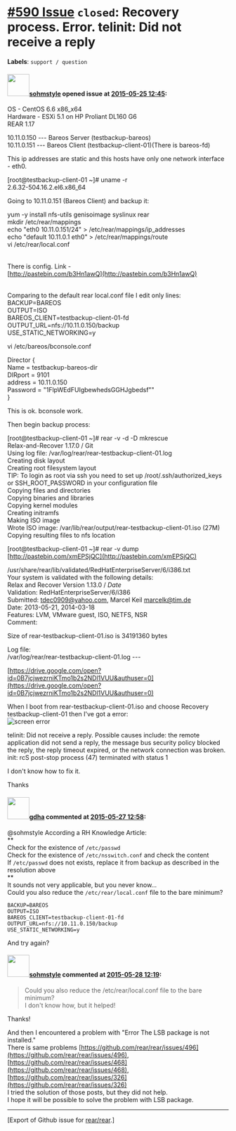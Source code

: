 [\#590 Issue](https://github.com/rear/rear/issues/590) `closed`: Recovery process. Error. telinit: Did not receive a reply
==========================================================================================================================

**Labels**: `support / question`

#### <img src="https://avatars.githubusercontent.com/u/12595731?u=57e11a87b8890890cf79f1e5573bd1accf49d18c&v=4" width="50">[sohmstyle](https://github.com/sohmstyle) opened issue at [2015-05-25 12:45](https://github.com/rear/rear/issues/590):

OS - CentOS 6.6 x86\_x64  
Hardware - ESXi 5.1 on HP Proliant DL160 G6  
REAR 1.17

10.11.0.150 --- Bareos Server (testbackup-bareos)  
10.11.0.151 --- Bareos Client (testbackup-client-01)(There is bareos-fd)

This ip addresses are static and this hosts have only one network
interface - eth0.

\[root@testbackup-client-01 ~\]\# uname -r  
2.6.32-504.16.2.el6.x86\_64

Going to 10.11.0.151 (Bareos Client) and backup it:

yum -y install nfs-utils genisoimage syslinux rear  
mkdir /etc/rear/mappings  
echo "eth0 10.11.0.151/24" &gt; /etc/rear/mappings/ip\_addresses  
echo "default 10.11.0.1 eth0" &gt; /etc/rear/mappings/route  
vi /etc/rear/local.conf

###### 

There is config. Link -  
[http://pastebin.com/b3Hn1awQ](http://pastebin.com/b3Hn1awQ)

###### 

Comparing to the default rear local.conf file I edit only lines:  
BACKUP=BAREOS  
OUTPUT=ISO  
BAREOS\_CLIENT=testbackup-client-01-fd  
OUTPUT\_URL=nfs://10.11.0.150/backup  
USE\_STATIC\_NETWORKING=y

vi /etc/bareos/bconsole.conf

Director {  
Name = testbackup-bareos-dir  
DIRport = 9101  
address = 10.11.0.150  
Password = "1FlpWEdFUIgbewhedsGGHJgbedsf""  
}

This is ok. bconsole work.

Then begin backup process:

\[root@testbackup-client-01 ~\]\# rear -v -d -D mkrescue  
Relax-and-Recover 1.17.0 / Git  
Using log file: /var/log/rear/rear-testbackup-client-01.log  
Creating disk layout  
Creating root filesystem layout  
TIP: To login as root via ssh you need to set up
/root/.ssh/authorized\_keys or SSH\_ROOT\_PASSWORD in your configuration
file  
Copying files and directories  
Copying binaries and libraries  
Copying kernel modules  
Creating initramfs  
Making ISO image  
Wrote ISO image: /var/lib/rear/output/rear-testbackup-client-01.iso
(27M)  
Copying resulting files to nfs location

\[root@testbackup-client-01 ~\]\# rear -v dump  
[http://pastebin.com/xmEPSjQC](http://pastebin.com/xmEPSjQC)

/usr/share/rear/lib/validated/RedHatEnterpriseServer/6/i386.txt  
Your system is validated with the following details:  
Relax and Recover Version 1.13.0 / $Date$  
Validation: RedHatEnterpriseServer/6/i386  
Submitted: <tdec0909@yahoo.com>, Marcel Keil <marcelk@tim.de>  
Date: 2013-05-21, 2014-03-18  
Features: LVM, VMware guest, ISO, NETFS, NSR  
Comment:

Size of rear-testbackup-client-01.iso is 34191360 bytes

Log file:  
/var/log/rear/rear-testbackup-client-01.log ---

[https://drive.google.com/open?id=0B7jcjwezrniKTmo1b2s2NDl1VUU&authuser=0](https://drive.google.com/open?id=0B7jcjwezrniKTmo1b2s2NDl1VUU&authuser=0)

When I boot from rear-testbackup-client-01.iso and choose Recovery
testbackup-client-01 then I've got a error:  
![screen
error](https://cloud.githubusercontent.com/assets/12595731/7797447/e3b1e416-02f4-11e5-9a44-7a992ecb7e32.png)

telinit: Did not receive a reply. Possible causes include: the remote
application did not send a reply, the message bus security policy
blocked the reply, the reply timeout expired, or the network connection
was broken.  
init: rcS post-stop process (47) terminated with status 1

I don't know how to fix it.

Thanks

#### <img src="https://avatars.githubusercontent.com/u/888633?u=cdaeb31efcc0048d3619651aa18dd4b76e636b21&v=4" width="50">[gdha](https://github.com/gdha) commented at [2015-05-27 12:58](https://github.com/rear/rear/issues/590#issuecomment-105896550):

@sohmstyle According a RH Knowledge Article:  
\*\*  
Check for the existence of `/etc/passwd`  
Check for the existence of `/etc/nsswitch.conf` and check the content  
If `/etc/passwd` does not exists, replace it from backup as described in
the resolution above  
\*\*  
It sounds not very applicable, but you never know...  
Could you also reduce the `/etc/rear/local.conf` file to the bare
minimum?

    BACKUP=BAREOS
    OUTPUT=ISO
    BAREOS_CLIENT=testbackup-client-01-fd
    OUTPUT_URL=nfs://10.11.0.150/backup
    USE_STATIC_NETWORKING=y

And try again?

#### <img src="https://avatars.githubusercontent.com/u/12595731?u=57e11a87b8890890cf79f1e5573bd1accf49d18c&v=4" width="50">[sohmstyle](https://github.com/sohmstyle) commented at [2015-05-28 12:19](https://github.com/rear/rear/issues/590#issuecomment-106293588):

> Could you also reduce the /etc/rear/local.conf file to the bare
> minimum?  
> I don't know how, but it helped!

Thanks!

And then I encountered a problem with "Error The LSB package is not
installed."  
There is same problems
[https://github.com/rear/rear/issues/496](https://github.com/rear/rear/issues/496),
[https://github.com/rear/rear/issues/468](https://github.com/rear/rear/issues/468),
[https://github.com/rear/rear/issues/326](https://github.com/rear/rear/issues/326)  
I tried the solution of those posts, but they did not help.  
I hope it will be possible to solve the problem with LSB package.

------------------------------------------------------------------------

\[Export of Github issue for
[rear/rear](https://github.com/rear/rear).\]
